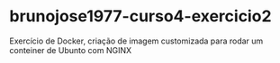 # brunojose1977-curso4-exercicio2
Exercício de Docker, criação de imagem customizada para rodar um conteiner de Ubunto com NGINX
